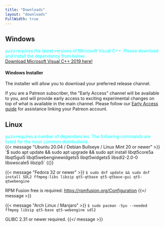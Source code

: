```yaml
---
title: "Downloads"
layout: "downloads"
FullWidth: true
---
```




## Windows

<article class="message has-text-weight-semibold">
<div class="message-body">
<p style="color:cyan;margin-bottom: 0px;">yuzu requires the latest versions of Microsoft Visual C++. 
 Please download and install the dependency from below.</p>
<a href="https://aka.ms/vs/16/release/vc_redist.x64.exe">Download Microsoft Visual C++ 2019 here!</a>
</div>
</article>

#### Windows Installer

The installer will allow you to download your preferred release channel. 

If you are a Patreon subscriber, the "Early Access" channel will be available to you, and will provide early access to exciting experimental changes on top of what is available in the main channel. Please follow our [Early Access guide](https://yuzu-emu.org/help/early-access/) for assistance linking your Patreon account.

## Linux

<article class="message has-text-weight-semibold">
<div class="message-body">
<p style="color:cyan;margin-bottom: 0px;">yuzu requires a number of dependencies. The following commands are listed for the most common distributions.</p>
</div>
</article>
{{< message "Ubuntu 20.04 / Debian Bullseye / Linux Mint 20 or newer" >}}
`$ sudo apt update && sudo apt upgrade && sudo apt install libqt5core5a libqt5gui5 libqt5webenginewidgets5 libqt5widgets5 libsdl2-2.0-0 libswscale5 libzip5`
{{</ message >}}

{{< message "Fedora 32 or newer" >}}
`$ sudo dnf update && sudo dnf install SDL2 ffmpeg-libs libzip qt5-qtbase qt5-qtbase-gui qt5-qtwebengine`

RPM Fusion free is required: https://rpmfusion.org/Configuration
{{</ message >}}

{{< message "Arch Linux / Manjaro" >}}
`$ sudo pacman -Syu --needed ffmpeg libzip qt5-base qt5-webengine sdl2`

GLIBC 2.31 or newer required.
{{</ message >}}
